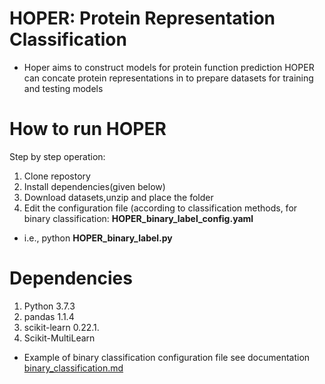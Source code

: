 # HOPER: Protein Representation Classification

- Hoper aims to construct models for protein function prediction HOPER can concate protein representations in to prepare datasets  for training and testing models


# How to run HOPER

Step by step operation:
  1. Clone repostory
  2. Install dependencies(given below)
  3. Download datasets,unzip and place the folder
  4. Edit the configuration file (according to classification methods, for binary classification: **HOPER_binary_label_config.yaml** 
- i.e., python **HOPER_binary_label.py**

# Dependencies
 1.	Python 3.7.3
 2.	pandas 1.1.4
 3.	scikit-learn 0.22.1.
 4.	Scikit-MultiLearn

- Example of binary classification configuration file see documentation [binary_classification.md](binary_classification.md)



